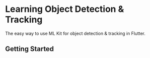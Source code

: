 # Learning Object Detection & Tracking

The easy way to use ML Kit for object detection & tracking in Flutter.

## Getting Started
